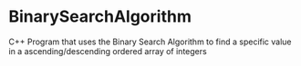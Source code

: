 # BinarySearchAlgorithm
C++ Program that uses the Binary Search Algorithm to find a specific value in a ascending/descending ordered array of integers
